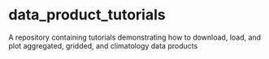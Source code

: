 # data_product_tutorials
A repository containing tutorials demonstrating how to download, load, and plot aggregated, gridded, and climatology data products
